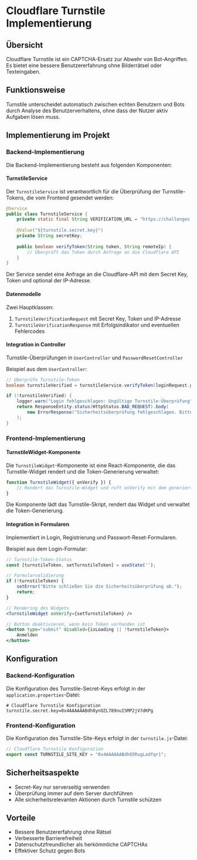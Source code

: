 # Cloudflare Turnstile Implementierung

## Übersicht

Cloudflare Turnstile ist ein CAPTCHA-Ersatz zur Abwehr von Bot-Angriffen. Es bietet eine bessere Benutzererfahrung ohne Bilderrätsel oder Texteingaben.

## Funktionsweise

Turnstile unterscheidet automatisch zwischen echten Benutzern und Bots durch Analyse des Benutzerverhaltens, ohne dass der Nutzer aktiv Aufgaben lösen muss.

## Implementierung im Projekt

### Backend-Implementierung

Die Backend-Implementierung besteht aus folgenden Komponenten:

#### TurnstileService

Der `TurnstileService` ist verantwortlich für die Überprüfung der Turnstile-Tokens, die vom Frontend gesendet werden:

```java
@Service
public class TurnstileService {
    private static final String VERIFICATION_URL = "https://challenges.cloudflare.com/turnstile/v0/siteverify";
    
    @Value("${turnstile.secret.key}")
    private String secretKey;
    
    public boolean verifyToken(String token, String remoteIp) {
        // Überprüft das Token durch Anfrage an die Cloudflare API
    }
}
```

Der Service sendet eine Anfrage an die Cloudflare-API mit dem Secret Key, Token und optional der IP-Adresse.

#### Datenmodelle

Zwei Hauptklassen:

1. `TurnstileVerificationRequest` mit Secret Key, Token und IP-Adresse
2. `TurnstileVerificationResponse` mit Erfolgsindikator und eventuellen Fehlercodes

#### Integration in Controller

Turnstile-Überprüfungen in `UserController` und `PasswordResetController`

Beispiel aus dem `UserController`:

```java
// Überprüfe Turnstile-Token
boolean turnstileVerified = turnstileService.verifyToken(loginRequest.getTurnstileToken(), remoteIp);

if (!turnstileVerified) {
    logger.warn("Login fehlgeschlagen: Ungültige Turnstile-Überprüfung");
    return ResponseEntity.status(HttpStatus.BAD_REQUEST).body(
        new ErrorResponse("Sicherheitsüberprüfung fehlgeschlagen. Bitte versuchen Sie es erneut.")
    );
}
```

### Frontend-Implementierung

#### TurnstileWidget-Komponente

Die `TurnstileWidget`-Komponente ist eine React-Komponente, die das Turnstile-Widget rendert und die Token-Generierung verwaltet:

```javascript
function TurnstileWidget({ onVerify }) {
    // Rendert das Turnstile-Widget und ruft onVerify mit dem generierten Token auf
}
```

Die Komponente lädt das Turnstile-Skript, rendert das Widget und verwaltet die Token-Generierung.

#### Integration in Formularen

Implementiert in Login, Registrierung und Passwort-Reset-Formularen.

Beispiel aus dem Login-Formular:

```jsx
// Turnstile-Token-Status
const [turnstileToken, setTurnstileToken] = useState('');

// Formularvalidierung
if (!turnstileToken) {
    setError("Bitte schließen Sie die Sicherheitsüberprüfung ab.");
    return;
}

// Rendering des Widgets
<TurnstileWidget onVerify={setTurnstileToken} />

// Button deaktivieren, wenn kein Token vorhanden ist
<button type="submit" disabled={isLoading || !turnstileToken}>
    Anmelden
</button>
```

## Konfiguration

### Backend-Konfiguration

Die Konfiguration des Turnstile-Secret-Keys erfolgt in der `application.properties`-Datei:

```properties
# Cloudflare Turnstile Konfiguration
turnstile.secret.key=0x4AAAAAABdh8ynOZL789nuISMP2jV7dKPg
```

### Frontend-Konfiguration

Die Konfiguration des Turnstile-Site-Keys erfolgt in der `turnstile.js`-Datei:

```javascript
// Cloudflare Turnstile Konfiguration
export const TURNSTILE_SITE_KEY = "0x4AAAAAABdh85RugLadfqr1";
```

## Sicherheitsaspekte

- Secret-Key nur serverseitig verwenden
- Überprüfung immer auf dem Server durchführen
- Alle sicherheitsrelevanten Aktionen durch Turnstile schützen

## Vorteile

- Bessere Benutzererfahrung ohne Rätsel
- Verbesserte Barrierefreiheit
- Datenschutzfreundlicher als herkömmliche CAPTCHAs
- Effektiver Schutz gegen Bots
